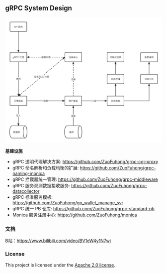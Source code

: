 ## gRPC System Design

![Architecture](./docs/Architecture.jpg)

**基建设施**

- gRPC 透明代理解决方案: https://github.com/ZuoFuhong/grpc-cgi-proxy
- gRPC 命名解析和负载均衡的扩展: https://github.com/ZuoFuhong/grpc-naming-monica
- gRPC 拦截器统一管理: https://github.com/ZuoFuhong/grpc-middleware
- gRPC 服务观测数据接收服务: https://github.com/ZuoFuhong/grpc-datacollector
- gRPC 标准服务模板: https://github.com/ZuoFuhong/go_wallet_manage_svr
- gRPC 统一 PB 仓库: https://github.com/ZuoFuhong/grpc-standard-pb
- Monica 服务注册中心: https://github.com/ZuoFuhong/monica

### 文档

B站：https://www.bilibili.com/video/BV1eW4y1N7wj

### License

This project is licensed under the [Apache 2.0 license](https://github.com/ZuoFuhong/grpc-system-design/blob/master/LICENSE).
